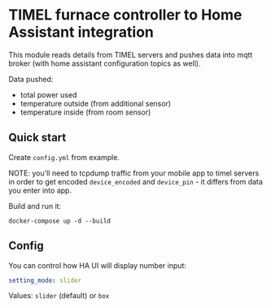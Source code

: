 # TIMEL furnace controller to Home Assistant integration

This module reads details from TIMEL servers and pushes data into mqtt broker
(with home assistant configuration topics as well).

Data pushed:

- total power used
- temperature outside (from additional sensor)
- temperature inside (from room sensor)

## Quick start

Create `config.yml` from example.

NOTE: you'll need to tcpdump traffic from your mobile app to timel servers
in order to get encoded `device_encoded` and `device_pin` - it differs
from data you enter into app.

Build and run it:

```
docker-compose up -d --build
```


## Config

You can control how HA UI will display number input:
```yaml
setting_mode: slider
```

Values: `slider` (default) or `box`